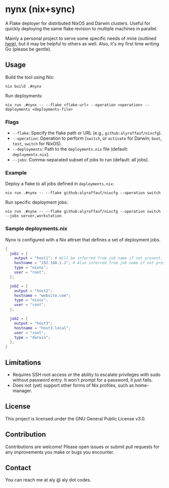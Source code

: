 # nynx (nix+sync)

A Flake deployer for distributed NixOS and Darwin clusters. Useful for quickly deploying the same flake revision to multiple machines in parallel.

Mainly a personal project to serve some specific needs of mine (outlined [here](https://aly.codes/blog/2025-05-19-mildly-better-flake-deployments/)), but it may be helpful to others as well. Also, it's my first time writing Go (please be gentle).

## Usage

Build the tool using Nix:

```
nix build .#nynx
```

Run deployments:

```
nix run .#nynx -- --flake <flake-url> --operation <operation> --deployments <deployments-file>
```

### Flags

- `--flake`: Specify the flake path or URL (e.g., `github:alyraffauf/nixcfg`).
- `--operation`: Operation to perform (`switch`, or `activate` for Darwin; `boot`, `test`, `switch` for NixOS).
- `--deployments`: Path to the `deployments.nix` file (default: `deployments.nix`).
- `--jobs`: Comma-separated subset of jobs to run (default: all jobs).

### Example

Deploy a flake to all jobs defined in `deployments.nix`:

```
nix run .#nynx -- --flake github:alyraffauf/nixcfg --operation switch
```

Run specific deployment jobs:

```
nix run .#nynx -- --flake github:alyraffauf/nixcfg --operation switch --jobs server,workstation
```

### Sample deployments.nix

Nynx is configured with a Nix attrset that defines a set of deployment jobs.

```nix
{
  job1 = {
    output = "host1"; # Will be inferred from job name if not present.
    hostname = "192.168.1.1"; # Also inferred from job name if not present.
    type = "nixos";
    user = "root";
  };

  job2 = {
    output = "host2";
    hostname = "website.com";
    type = "nixos";
    user = "root";
  };

  job2 = {
    output = "host3";
    hostname = "host3.local";
    user = "root";
    type = "darwin";
  };
}
```

## Limitations

- Requires SSH root access or the ability to escalate privileges with sudo without password entry. It won't prompt for a password, it just fails.
- Does not (yet) support other forms of Nix profiles, such as home-manager.

## License

This project is licensed under the GNU General Public License v3.0.

## Contribution

Contributions are welcome! Please open issues or submit pull requests for any improvements you make or bugs you encounter.

## Contact

You can reach me at aly @ aly dot codes.
